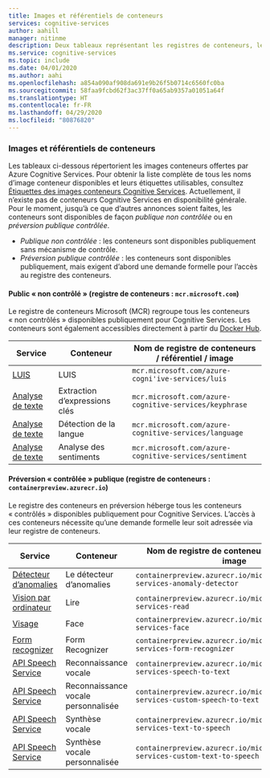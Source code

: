 ```yaml
---
title: Images et référentiels de conteneurs
services: cognitive-services
author: aahill
manager: nitinme
description: Deux tableaux représentant les registres de conteneurs, les dépôts et les noms d’images pour toutes les offres Cognitive Services.
ms.service: cognitive-services
ms.topic: include
ms.date: 04/01/2020
ms.author: aahi
ms.openlocfilehash: a854a090af908da691e9b26f5b0714c6560fc0ba
ms.sourcegitcommit: 58faa9fcbd62f3ac37ff0a65ab9357a01051a64f
ms.translationtype: HT
ms.contentlocale: fr-FR
ms.lasthandoff: 04/29/2020
ms.locfileid: "80876820"
---
```

### <a name="container-repositories-and-images"></a>Images et référentiels de conteneurs

Les tableaux ci-dessous répertorient les images conteneurs offertes par Azure Cognitive Services. Pour obtenir la liste complète de tous les noms d’image conteneur disponibles et leurs étiquettes utilisables, consultez [Étiquettes des images conteneurs Cognitive Services](../container-image-tags.md). Actuellement, il n’existe pas de conteneurs Cognitive Services en disponibilité générale. Pour le moment, jusqu’à ce que d’autres annonces soient faites, les conteneurs sont disponibles de façon *publique non contrôlée* ou en *préversion publique contrôlée*.

 - *Publique non contrôlée* : les conteneurs sont disponibles publiquement sans mécanisme de contrôle.
 - *Préversion publique contrôlée* : les conteneurs sont disponibles publiquement, mais exigent d’abord une demande formelle pour l’accès au registre des conteneurs.

#### <a name="public-ungated-container-registry-mcrmicrosoftcom"></a>Public « non contrôlé » (registre de conteneurs : `mcr.microsoft.com`)

Le registre de conteneurs Microsoft (MCR) regroupe tous les conteneurs « non contrôlés » disponibles publiquement pour Cognitive Services. Les conteneurs sont également accessibles directement à partir du [Docker Hub](https://hub.docker.com/_/microsoft-azure-cognitive-services).

| Service | Conteneur | Nom de registre de conteneurs / référentiel / image |
|--|--|--|
| [LUIS](../../LUIS/luis-container-howto.md) | LUIS | `mcr.microsoft.com/azure-cogni'ive-services/luis` |
| [Analyse de texte](../../text-analytics/how-tos/text-analytics-how-to-install-containers.md) | Extraction d’expressions clés | `mcr.microsoft.com/azure-cognitive-services/keyphrase` |
| [Analyse de texte](../../text-analytics/how-tos/text-analytics-how-to-install-containers.md) | Détection de la langue | `mcr.microsoft.com/azure-cognitive-services/language` |
| [Analyse de texte](../../text-analytics/how-tos/text-analytics-how-to-install-containers.md) | Analyse des sentiments | `mcr.microsoft.com/azure-cognitive-services/sentiment` |

#### <a name="public-gated-preview-container-registry-containerpreviewazurecrio"></a>Préversion « contrôlée » publique (registre de conteneurs : `containerpreview.azurecr.io`)

Le registre des conteneurs en préversion héberge tous les conteneurs « contrôlés » disponibles publiquement pour Cognitive Services. L’accès à ces conteneurs nécessite qu’une demande formelle leur soit adressée via leur registre de conteneurs.

| Service | Conteneur | Nom de registre de conteneurs / référentiel / image |
|--|--|--|
| [Détecteur d’anomalies](../../anomaly-detector/anomaly-detector-container-howto.md) | Le détecteur d’anomalies | `containerpreview.azurecr.io/microsoft/cognitive-services-anomaly-detector` |
| [Vision par ordinateur](../../Computer-vision/computer-vision-how-to-install-containers.md) | Lire | `containerpreview.azurecr.io/microsoft/cognitive-services-read` |
| [Visage](../../face/face-how-to-install-containers.md) | Face | `containerpreview.azurecr.io/microsoft/cognitive-services-face` |
| [Form recognizer](https://go.microsoft.com/fwlink/?linkid=2083826&clcid=0x409) | Form Recognizer | `containerpreview.azurecr.io/microsoft/cognitive-services-form-recognizer` |
| [API Speech Service](../../speech-service/speech-container-howto.md?tab=stt) | Reconnaissance vocale | `containerpreview.azurecr.io/microsoft/cognitive-services-speech-to-text` |
| [API Speech Service](../../speech-service/speech-container-howto.md?tab=cstt) | Reconnaissance vocale personnalisée | `containerpreview.azurecr.io/microsoft/cognitive-services-custom-speech-to-text` |
| [API Speech Service](../../speech-service/speech-container-howto.md?tab=tts) | Synthèse vocale | `containerpreview.azurecr.io/microsoft/cognitive-services-text-to-speech` |
| [API Speech Service](../../speech-service/speech-container-howto.md?tab=ctts) | Synthèse vocale personnalisée | `containerpreview.azurecr.io/microsoft/cognitive-services-custom-text-to-speech` |
